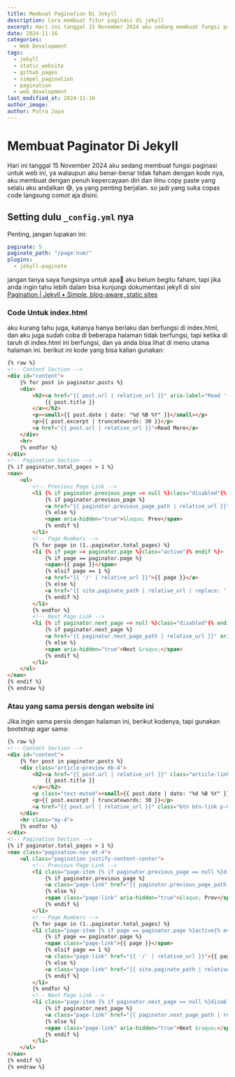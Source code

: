 ```yaml
---
title: Membuat Pagination Di Jekyll
description: Cara membuat fitur paginasi di jekyll
excerpt: Hari ini tanggal 15 November 2024 aku sedang membuat fungsi paginasi untuk web ini, ya walaupun aku benar-benar tidak faham dengan kode nya, aku membuat dengan penuh kepercayaan diri dan ilmu copy paste yang selalu aku andalkan 😅, ya yang penting berjalan
date: 2024-11-16
categories:
  - Web Development
tags:
  - jekyll
  - static_website
  - github_pages
  - simpel_pagination
  - pagination
  - web_development
last_modified_at: 2024-11-16
author_image: 
author: Putra Jaya
---
```

# Membuat Paginator Di Jekyll
Hari ini tanggal 15 November 2024 aku sedang membuat fungsi paginasi untuk web ini, ya walaupun aku benar-benar tidak faham dengan kode nya, aku membuat dengan penuh kepercayaan diri dan ilmu copy paste yang selalu aku andalkan 😅, ya yang penting berjalan. so jadi yang suka copas code langsung comot aja disini.

## Setting dulu `_config.yml` nya
Penting, jangan lupakan ini: 
```yml
paginate: 5
paginate_path: "/page:num/"
plugins:
  - jekyll-paginate
```
jangan tanya saya fungsinya untuk apa🤣 aku belum begitu faham, tapi jika anda ingin tahu lebih dalam bisa kunjungi dokumentasi jekyll di sini 
[Pagination | Jekyll • Simple, blog-aware, static sites](https://jekyllrb.com/docs/pagination/#:~:text=Enable%20pagination&text=html%20%2C%20send%20it%20each%20pagination,%2C%20blog%2Fpage2%2Findex.)
### Code Untuk index.html
aku kurang tahu juga, katanya hanya berlaku dan berfungsi di index.html, dan aku juga sudah coba di beberapa halaman tidak berfungsi, tapi ketika di taruh di index.html ini berfungsi, dan ya anda bisa lihat di menu utama halaman ini.
berikut ini kode yang bisa kalian gunakan:
```html
{% raw %}
<!-- Content Section -->
<div id="content">
    {% for post in paginator.posts %}
    <div>
        <h2><a href="{{ post.url | relative_url }}" aria-label="Read '{{ post.title }}'">
            {{ post.title }}
        </a></h2>
        <p><small>{{ post.date | date: "%d %B %Y" }}</small></p>
        <p>{{ post.excerpt | truncatewords: 30 }}</p>
        <a href="{{ post.url | relative_url }}">Read More</a>
    </div>
    <hr>
    {% endfor %}
</div>
<!-- Pagination Section -->
{% if paginator.total_pages > 1 %}
<nav>
    <ul>
        <!-- Previous Page Link -->
        <li {% if paginator.previous_page == null %}class="disabled"{% endif %}>
            {% if paginator.previous_page %}
            <a href="{{ paginator.previous_page_path | relative_url }}" aria-label="Previous">&laquo; Prev</a>
            {% else %}
            <span aria-hidden="true">&laquo; Prev</span>
            {% endif %}
        </li>
        <!-- Page Numbers -->
        {% for page in (1..paginator.total_pages) %}
        <li {% if page == paginator.page %}class="active"{% endif %}>
            {% if page == paginator.page %}
            <span>{{ page }}</span>
            {% elsif page == 1 %}
            <a href="{{ '/' | relative_url }}">{{ page }}</a>
            {% else %}
            <a href="{{ site.paginate_path | relative_url | replace: ':num', page }}">{{ page }}</a>
            {% endif %}
        </li>
        {% endfor %}
        <!-- Next Page Link -->
        <li {% if paginator.next_page == null %}class="disabled"{% endif %}>
            {% if paginator.next_page %}
            <a href="{{ paginator.next_page_path | relative_url }}" aria-label="Next">Next &raquo;</a>
            {% else %}
            <span aria-hidden="true">Next &raquo;</span>
            {% endif %}
        </li>
    </ul>
</nav>
{% endif %}
{% endraw %}
```

### Atau yang sama persis dengan website ini
Jika ingin sama persis dengan halaman ini, berikut kodenya, tapi gunakan bootstrap agar sama:

```html
{% raw %}
<!-- Content Section -->
<div id="content">
    {% for post in paginator.posts %}
    <div class="article-preview mb-4">
        <h2><a href="{{ post.url | relative_url }}" class="article-link" aria-label="Read '{{ post.title }}'">
            {{ post.title }}
        </a></h2>
        <p class="text-muted"><small>{{ post.date | date: "%d %B %Y" }}</small></p>
        <p>{{ post.excerpt | truncatewords: 30 }}</p>
        <a href="{{ post.url | relative_url }}" class="btn btn-link p-0">Read More</a>
    </div>
    <hr class="my-4">
    {% endfor %}
</div>
<!-- Pagination Section -->
{% if paginator.total_pages > 1 %}
<nav class="pagination-nav mt-4">
    <ul class="pagination justify-content-center">
        <!-- Previous Page Link -->
        <li class="page-item {% if paginator.previous_page == null %}disabled{% endif %}">
            {% if paginator.previous_page %}
            <a class="page-link" href="{{ paginator.previous_page_path | relative_url }}" aria-label="Previous">&laquo; Prev</a>
            {% else %}
            <span class="page-link" aria-hidden="true">&laquo; Prev</span>
            {% endif %}
        </li>
        <!-- Page Numbers -->
        {% for page in (1..paginator.total_pages) %}
        <li class="page-item {% if page == paginator.page %}active{% endif %}">
            {% if page == paginator.page %}
            <span class="page-link">{{ page }}</span>
            {% elsif page == 1 %}
            <a class="page-link" href="{{ '/' | relative_url }}">{{ page }}</a>
            {% else %}
            <a class="page-link" href="{{ site.paginate_path | relative_url | replace: ':num', page }}">{{ page }}</a>
            {% endif %}
        </li>
        {% endfor %}
        <!-- Next Page Link -->
        <li class="page-item {% if paginator.next_page == null %}disabled{% endif %}">
            {% if paginator.next_page %}
            <a class="page-link" href="{{ paginator.next_page_path | relative_url }}" aria-label="Next">Next &raquo;</a>
            {% else %}
            <span class="page-link" aria-hidden="true">Next &raquo;</span>
            {% endif %}
        </li>
    </ul>
</nav>
{% endif %}
{% endraw %}
```